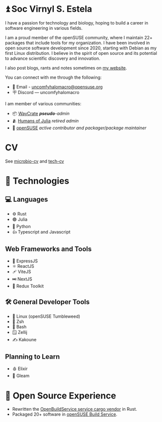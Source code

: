 # ⏫ Soc Virnyl S. Estela

I have a passion for technology and biology, hoping to build a career in
software engineering in various fields.

I am a proud member of the openSUSE community, where I maintain 22+ packages
that include tools for my organization. I have been involved in open source
software development since 2020, starting with Debian as my first Linux
distribution. I believe in the spirit of open source and its potential to
advance scientific discovery and innovation.

I also post blogs, rants and notes sometimes on [my website](https://uncomfyhalomacro.pl).

You can connect with me through the following:
- 📧 Email - uncomfyhalomacro@opensuse.org
- 🪧 Discord — uncomfyhalomacro

I am member of various communities:
- 📦 [WayCrate](https://waycrate.github.io/) ***pseudo**-admin*
- 🫂 [Humans of Julia](https://discord.gg/C5h9D4j) *retired admin*
- 🦎 [openSUSE](https://discord.gg/opensuse) *active contributor and packager/package maintainer*

# CV

See [microbio-cv](https://uncomfyhalomacro.pl/microbio-cv.pdf) and [tech-cv](https://uncomfyhalomacro.pl/tech-cv.pdf)

# 🧰 Technologies

## 💻 Languages

- ⚙️ Rust
- 🟣 Julia
- 🐍 Python
- 👍 Typescript and Javascript

## Web Frameworks and Tools

- 🦖 ExpressJS
- ⚛️ ReactJS
- 🩹 ViteJS
- ⏭️ NextJS
- 🤤 Redux Toolkit

## 🛠️  General Developer Tools

- 🐧 Linux (openSUSE Tumbleweed)
- 🐚 Zsh
- 🐚 Bash
- 🪟 Zellij
- ✍️ Kakoune

## Planning to Learn
- 🩸 Elixir
- 🌈 Gleam

# 🤗 Open Source Experience

- Rewritten the [OpenBuildService service cargo
vendor](https://github.com/openSUSE/obs-service-cargo_vendor) in Rust.
- Packaged 20+ software in [openSUSE Build
Service](https://build.opensuse.org/users/uncomfyhalomacro).

